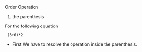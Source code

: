 Order Operation

1. the parenthesis

For the following equation
```
 (3+6)*2 
```

- First We have to resolve the operation inside the parenthesis.
    